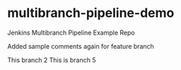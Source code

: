 # multibranch-pipeline-demo
Jenkins Multibranch Pipeline Example Repo 

Added sample comments again for feature branch

This branch 2
This is branch 5
